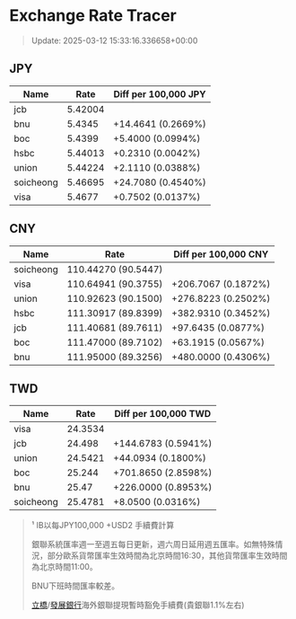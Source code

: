 # Exchange Rate Tracer

> Update: 2025-03-12 15:33:16.336658+00:00

## JPY

| Name      |    Rate | Diff per 100,000 JPY   |
|-----------|---------|------------------------|
| jcb       | 5.42004 |                        |
| bnu       | 5.4345  | +14.4641 (0.2669%)     |
| boc       | 5.4399  | +5.4000 (0.0994%)      |
| hsbc      | 5.44013 | +0.2310 (0.0042%)      |
| union     | 5.44224 | +2.1110 (0.0388%)      |
| soicheong | 5.46695 | +24.7080 (0.4540%)     |
| visa      | 5.4677  | +0.7502 (0.0137%)      |

## CNY

| Name      | Rate                | Diff per 100,000 CNY   |
|-----------|---------------------|------------------------|
| soicheong | 110.44270	(90.5447) |                        |
| visa      | 110.64941	(90.3755) | +206.7067 (0.1872%)    |
| union     | 110.92623	(90.1500) | +276.8223 (0.2502%)    |
| hsbc      | 111.30917	(89.8399) | +382.9310 (0.3452%)    |
| jcb       | 111.40681	(89.7611) | +97.6435 (0.0877%)     |
| boc       | 111.47000	(89.7102) | +63.1915 (0.0567%)     |
| bnu       | 111.95000	(89.3256) | +480.0000 (0.4306%)    |

## TWD

| Name      |    Rate | Diff per 100,000 TWD   |
|-----------|---------|------------------------|
| visa      | 24.3534 |                        |
| jcb       | 24.498  | +144.6783 (0.5941%)    |
| union     | 24.5421 | +44.0934 (0.1800%)     |
| boc       | 25.244  | +701.8650 (2.8598%)    |
| bnu       | 25.47   | +226.0000 (0.8953%)    |
| soicheong | 25.4781 | +8.0500 (0.0316%)      |


> ¹ IB以每JPY100,000 +USD2 手續費計算
>
> 銀聯系統匯率週一至週五每日更新，週六周日延用週五匯率。如無特殊情況，部分歐系貨幣匯率生效時間為北京時間16:30，其他貨幣匯率生效時間為北京時間11:00。
>
> BNU下班時間匯率較差。
>
> [立橋](https://www.wlbank.com.mo/uploads/ueditor/file/20181211/1544536513900230.pdf)/[發展銀行](https://www.mdb.com.mo/Service_Charges_20230728.pdf)海外銀聯提現暫時豁免手續費(貴銀聯1.1%左右)

